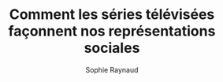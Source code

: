 ---
layout: post
title: "Comment les séries télévisées façonnent nos représentations sociales"
link: https://theconversation.com/comment-les-series-televisees-faconnent-nos-representations-sociales-242853
author: "Sophie Raynaud"
published_date: "06/11/2024"
description: "Les séries télévisées ont parfaitement intégré notre quotidien, au même titre que les films, les jeux vidéos ou les livres. Mais nous ne mesurons pas toujours leur influence potentielle sur la création de stéréotypes."
language: "fr"
categories: "Liens"
tags: "société"
og-tags: "société"
permalink: /:categories/:year/:month/:day/:title/
---
